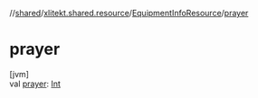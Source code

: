 //[shared](../../../index.md)/[xlitekt.shared.resource](../index.md)/[EquipmentInfoResource](index.md)/[prayer](prayer.md)

# prayer

[jvm]\
val [prayer](prayer.md): [Int](https://kotlinlang.org/api/latest/jvm/stdlib/kotlin/-int/index.html)
